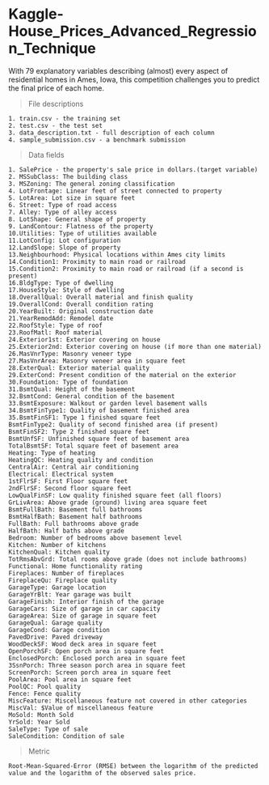 # Kaggle-House_Prices_Advanced_Regression_Technique
With 79 explanatory variables describing (almost) every aspect of residential homes in Ames, Iowa, this competition challenges you to predict the final price of each home.

> File descriptions

    1. train.csv - the training set
    2. test.csv - the test set
    3. data_description.txt - full description of each column
    4. sample_submission.csv - a benchmark submission 

> Data fields

    1. SalePrice - the property's sale price in dollars.(target variable)
    2. MSSubClass: The building class
    3. MSZoning: The general zoning classification
    4. LotFrontage: Linear feet of street connected to property
    5. LotArea: Lot size in square feet
    6. Street: Type of road access
    7. Alley: Type of alley access
    8. LotShape: General shape of property
    9. LandContour: Flatness of the property
    10.Utilities: Type of utilities available
    11.LotConfig: Lot configuration
    12.LandSlope: Slope of property
    13.Neighbourhood: Physical locations within Ames city limits
    14.Condition1: Proximity to main road or railroad
    15.Condition2: Proximity to main road or railroad (if a second is present)
    16.BldgType: Type of dwelling
    17.HouseStyle: Style of dwelling
    18.OverallQual: Overall material and finish quality
    19.OverallCond: Overall condition rating
    20.YearBuilt: Original construction date
    21.YearRemodAdd: Remodel date
    22.RoofStyle: Type of roof
    23.RoofMatl: Roof material
    24.Exterior1st: Exterior covering on house
    25.Exterior2nd: Exterior covering on house (if more than one material)
    26.MasVnrType: Masonry veneer type
    27.MasVnrArea: Masonry veneer area in square feet
    28.ExterQual: Exterior material quality
    29.ExterCond: Present condition of the material on the exterior
    30.Foundation: Type of foundation
    31.BsmtQual: Height of the basement
    32.BsmtCond: General condition of the basement
    33.BsmtExposure: Walkout or garden level basement walls
    34.BsmtFinType1: Quality of basement finished area
    35.BsmtFinSF1: Type 1 finished square feet
    BsmtFinType2: Quality of second finished area (if present)
    BsmtFinSF2: Type 2 finished square feet
    BsmtUnfSF: Unfinished square feet of basement area
    TotalBsmtSF: Total square feet of basement area
    Heating: Type of heating
    HeatingQC: Heating quality and condition
    CentralAir: Central air conditioning
    Electrical: Electrical system
    1stFlrSF: First Floor square feet
    2ndFlrSF: Second floor square feet
    LowQualFinSF: Low quality finished square feet (all floors)
    GrLivArea: Above grade (ground) living area square feet
    BsmtFullBath: Basement full bathrooms
    BsmtHalfBath: Basement half bathrooms
    FullBath: Full bathrooms above grade
    HalfBath: Half baths above grade
    Bedroom: Number of bedrooms above basement level
    Kitchen: Number of kitchens
    KitchenQual: Kitchen quality
    TotRmsAbvGrd: Total rooms above grade (does not include bathrooms)
    Functional: Home functionality rating
    Fireplaces: Number of fireplaces
    FireplaceQu: Fireplace quality
    GarageType: Garage location
    GarageYrBlt: Year garage was built
    GarageFinish: Interior finish of the garage
    GarageCars: Size of garage in car capacity
    GarageArea: Size of garage in square feet
    GarageQual: Garage quality
    GarageCond: Garage condition
    PavedDrive: Paved driveway
    WoodDeckSF: Wood deck area in square feet
    OpenPorchSF: Open porch area in square feet
    EnclosedPorch: Enclosed porch area in square feet
    3SsnPorch: Three season porch area in square feet
    ScreenPorch: Screen porch area in square feet
    PoolArea: Pool area in square feet
    PoolQC: Pool quality
    Fence: Fence quality
    MiscFeature: Miscellaneous feature not covered in other categories
    MiscVal: $Value of miscellaneous feature
    MoSold: Month Sold
    YrSold: Year Sold
    SaleType: Type of sale
    SaleCondition: Condition of sale
    
   > Metric
   
    Root-Mean-Squared-Error (RMSE) between the logarithm of the predicted value and the logarithm of the observed sales price. 
